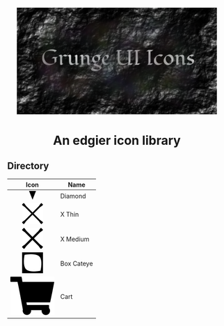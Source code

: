 <p align="center">
  <img width="460"src="https://raw.githubusercontent.com/racingrebel/grunge-ui-icons/master/logo.png">
</p>
<h1 align="center">An edgier icon library</h1>

<h2>Directory</h2>

| Icon          | Name          |
|:-------------:| ------------- |
| ![Diamond Icon](https://raw.githubusercontent.com/racingrebel/grunge-ui-icons/master/icons/diamond.svg?sanitize=true "Diamond") | Diamond |
| ![X Thin Icon](https://raw.githubusercontent.com/racingrebel/grunge-ui-icons/master/icons/x-thin.svg?sanitize=true "X Thin") | X Thin |
| ![X Medium Icon](https://raw.githubusercontent.com/racingrebel/grunge-ui-icons/master/icons/x-medium.svg?sanitize=true "X Medium") | X Medium |
| ![Box Cateye Icon](https://raw.githubusercontent.com/racingrebel/grunge-ui-icons/master/icons/box-cateye.svg?sanitize=true "Box Cateye") | Box Cateye |
| ![Cart Icon](https://raw.githubusercontent.com/racingrebel/grunge-ui-icons/master/icons/cart.svg?sanitize=true "Cart") | Cart |
